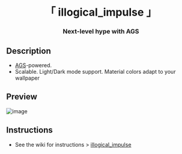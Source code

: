 <div align="center">
    <h1>「 illogical_impulse 」</h1>
    <h3> Next-level hype with AGS </h3>
</div>

## Description
- [AGS](https://github.com/Aylur/ags/)-powered.
- Scalable. Light/Dark mode support. Material colors adapt to your wallpaper

## Preview
![image](https://github.com/end-4/dots-hyprland/assets/97237370/415e5cce-9236-4fae-b445-866b06890602)


## Instructions
- See the wiki for instructions > [illogical_impulse](https://github.com/end-4/dots-hyprland/wiki/illogical_impulse) 

